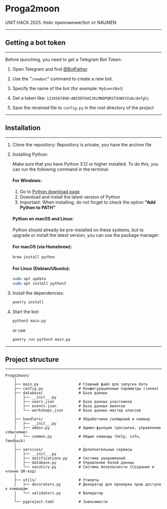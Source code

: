 # Proga2moon

UNIT.HACK 2025. Кейс приложение/бот от NAUMEN

---

## Getting a bot token

---

Before launching, you need to get a Telegram Bot Token:

1. Open Telegram and find [@BotFather](https://t.me/BotFather)

2. Use the "`/newbot`" command to create a new bot.

3. Specify the name of the bot (for example: `MyEventBot`)

4. Get a token like: `1234567890:ABCDEFGHIJKLMNOPQRSTUVWXYZabcdefghi`

5. Save the received file to `config.py` in the root directory of the project

---

## Installation

--- 

1. Clone the repository:
   Repository is private, you have the archive file

2. Installing Python:

   Make sure that you have Python 3.12 or higher installed. To do this, you can run the following command in the
   terminal:

   #### For Windows:
    1. Go to [Python download page](https://www.python.org/downloads/)
    2. Download and install the latest version of Python
    3. Important: When installing, do not forget to check the option **"Add Python to PATH"**

   #### Python on macOS and Linux:
   Python should already be pre-installed on these systems, but to upgrade or install the latest version, you can use
   the package manager:

   #### For macOS (via Homebrew):
    ```bash
    brew install python
    ```

   #### For Linux (Debian/Ubuntu):
    ```bash
    sudo apt update
    sudo apt install python3
    ```

3. Install the dependencies:
    ```bash
    poetry install
    ```

4. Start the bot:
   ```bash
   python3 main.py
   ```
   or use
   ```bash
   poetry run python3 main.py
   ```

---

## Project structure

---

```
Proga2moon/
    │
    ├── main.py                  # Главный файл для запуска бота
    ├── config.py                # Конфигурационные параметры (токен)
    ├── database/                # База данных
    │   ├── __init__.py
    │   ├── users.json           # База данных участников
    │   ├── events.json          # База данных ивентов
    │   └── workshops.json       # База данных мастер классов
    │
    ├── handlers/                # Обработчики сообщений и команд
    │   ├── __init__.py
    │   ├── admin.py             # Админ-функции (рассылки, управление событиями)
    │   └── common.py            # Общие команды (help, info, feedback)
    │
    ├── services/                # Дополнительные сервисы
    │   ├── __init__.py
    │   ├── notifications.py     # Система уведомлений
    │   ├── database.py          # Управление базой данных
    │   └── secutiry.py          # Система безопасности (Создание и чтение QR-код)
    │
    ├── utils/                   # Утилиты
    │   ├── decorators.py        # Декоратор для проверки прав доступа к командам
    │   └── validators.py        # Валидатор
    │
    └── pyproject.toml           # Зависимости
```